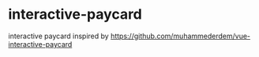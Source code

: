# interactive-paycard
interactive paycard inspired by https://github.com/muhammederdem/vue-interactive-paycard

